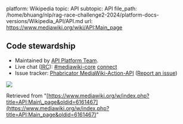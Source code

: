 platform: Wikipedia
topic: API
subtopic: API
file_path: /home/bhuang/nlp/rag-race-challenge2-2024/platform-docs-versions/Wikipedia_API/API.md
url: https://www.mediawiki.org/wiki/API:Main_page

## Code stewardship

* Maintained by [API Platform Team](https://www.mediawiki.org/wiki/API_Platform_Team "API Platform Team").
* Live chat ([IRC](https://www.mediawiki.org/wiki/Special:MyLanguage/MediaWiki_on_IRC "Special:MyLanguage/MediaWiki on IRC")): [#mediawiki-core](ircs://irc.libera.chat:6697/mediawiki-core) [connect](https://web.libera.chat/?channel=#mediawiki-core)
* Issue tracker: [Phabricator MediaWiki-Action-API](https://phabricator.wikimedia.org/tag/mediawiki-action-api/) ([Report an issue](https://phabricator.wikimedia.org/maniphest/task/edit/form/1/?projects=mediawiki-action-api))

![](https://login.wikimedia.org/wiki/Special:CentralAutoLogin/start?type=1x1)

Retrieved from "[https://www.mediawiki.org/w/index.php?title=API:Main\_page&oldid=6161467](https://www.mediawiki.org/w/index.php?title=API:Main_page&oldid=6161467)"